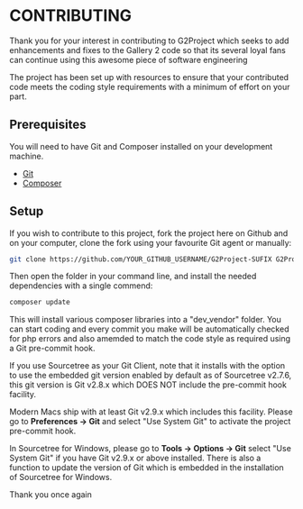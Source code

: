 # CONTRIBUTING

Thank you for your interest in contributing to G2Project which seeks to add enhancements and fixes to the Gallery 2 code so that its several loyal fans can continue using this awesome piece of software engineering

The project has been set up with resources to ensure that your contributed code meets the coding style requirements with a minimum of effort on your part.

## Prerequisites

You will need to have Git and Composer installed on your development machine.

- [Git](https://git-scm.com/)
- [Composer](https://getcomposer.org/)

## Setup

If you wish to contribute to this project, fork the project here on Github and on your computer, clone the fork using your favourite Git agent or manually:

```bash
git clone https://github.com/YOUR_GITHUB_USERNAME/G2Project-SUFIX G2Project-SUFIX
```


Then open the folder in your command line, and install the needed dependencies with a single commend:

```bash
composer update
```

This will install various composer libraries into a "dev_vendor" folder.
You can start coding and every commit you make will be automatically checked for php errors and also amemded to match the code style as required using a Git pre-commit hook.

If you use Sourcetree as your Git Client, note that it installs with the option to use the embedded git version enabled by default as of Sourcetree v2.7.6, this git version is Git v2.8.x which DOES NOT include the pre-commit hook facility.

Modern Macs ship with at least Git v2.9.x which includes this facility. Please go to **Preferences -> Git** and select "Use System Git" to activate the project pre-commit hook. 

In Sourcetree for Windows, please go to **Tools -> Options -> Git** select "Use System Git" if you have Git v2.9.x or above installed. 
There is also a function to update the version of Git which is embedded in the installation of Sourcetree for Windows.
 
Thank you once again
